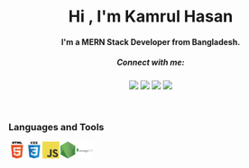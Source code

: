 

<h1 align="center">Hi  , I'm Kamrul Hasan</h1>
<h4 align="center">I'm a  MERN Stack Developer from Bangladesh.</h4>
<h5 align="center">Connect with me:</h5>
<p align="center">
<a href = "https://www.linkedin.com/in/kamrul-hasan-4885041a0/"><img src="https://img.icons8.com/fluent/48/000000/linkedin.png"/></a>
<a href = "https://www.instagram.com/kamrulhasan.kh02/"><img src="https://img.icons8.com/fluent/48/000000/instagram-new.png"/></a>
<a href = "https://www.facebook.com/kamrulhasan.kh02/"><img src="https://img.icons8.com/color/48/000000/facebook.png"/></a>
<a href = "https://twitter.com/K17h02/"><img src="https://img.icons8.com/color/48/000000/twitter.png"/></a>
</p>
<br>
<h3 align="">Languages and Tools</h3>
<p align="center ">
 <img align="left" alt="HTML5" width="30px" src="https://raw.githubusercontent.com/github/explore/80688e429a7d4ef2fca1e82350fe8e3517d3494d/topics/html/html.png" />
<img align="left" alt="CSS3" width="30px" src="https://raw.githubusercontent.com/github/explore/80688e429a7d4ef2fca1e82350fe8e3517d3494d/topics/css/css.png" />
<img align="left" alt="JavaScript" width="30px" src="https://raw.githubusercontent.com/github/explore/80688e429a7d4ef2fca1e82350fe8e3517d3494d/topics/javascript/javascript.png" 
<img align="left" alt="React" width="30px" src="https://raw.githubusercontent.com/github/explore/80688e429a7d4ef2fca1e82350fe8e3517d3494d/topics/react/react.png" />
<img align="left" alt="Node.js" width="30px" src="https://raw.githubusercontent.com/github/explore/80688e429a7d4ef2fca1e82350fe8e3517d3494d/topics/nodejs/nodejs.png" />
<img align="left" alt="MongoDB" width="30px" src="https://raw.githubusercontent.com/github/explore/80688e429a7d4ef2fca1e82350fe8e3517d3494d/topics/mongodb/mongodb.png" />
</p>
<br>



